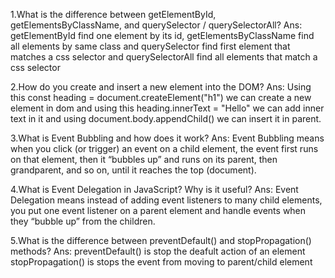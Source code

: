 1.What is the difference between getElementById, getElementsByClassName, and querySelector / querySelectorAll?
Ans: getElementById find one element by its id, getElementsByClassName find all elements by same class and querySelector find first element that matches a css selector and querySelectorAll find all elements that match a css selector

2.How do you create and insert a new element into the DOM?
Ans: Using this const heading = document.createElement("h1") we can create a new element in dom and using this heading.innerText = "Hello" we can add inner text in it and using document.body.appendChild() we can insert it in parent.

3.What is Event Bubbling and how does it work?
Ans: Event Bubbling means when you click (or trigger) an event on a child element, the event first runs on that element, then it “bubbles up” and runs on its parent, then grandparent, and so on, until it reaches the top (document).

4.What is Event Delegation in JavaScript? Why is it useful?
Ans: Event Delegation means instead of adding event listeners to many child elements, you put one event listener on a parent element and handle events when they “bubble up” from the children.

5.What is the difference between preventDefault() and stopPropagation() methods?
Ans: preventDefault() is stop the deafult action of an element stopPropagation() is stops the event from moving to parent/child element
